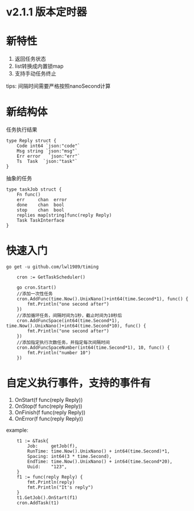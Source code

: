 # v2.1.1 版本定时器

# 新特性

1. 返回任务状态
2. list转换成内置锁map
3. 支持手动任务终止

tips: 间隔时间需要严格按照nanoSecond计算

# 新结构体

任务执行结果
```
type Reply struct {
    Code int64 `json:"code"`
    Msg string `json:"msg"`
    Err error   `json:"err"`
    Ts  Task  `json:"task"`
}
```

抽象的任务
```
type taskJob struct {
    Fn func()
    err     chan  error
    done    chan  bool
    stop    chan  bool
    replies map[string]func(reply Reply)
    Task TaskInterface
}
```

# 快速入门

    go get -u github.com/lwl1989/timing
    
```
    cron := GetTaskScheduler()
    
    go cron.Start()
    //添加一次性任务
    cron.AddFunc(time.Now().UnixNano()+int64(time.Second*1), func() {
    	fmt.Println("one second after")
    })
    //添加循环任务，间隔时间为1秒，截止时间为10秒后
    cron.AddFuncSpace(int64(time.Second*1), time.Now().UnixNano()+int64(time.Second*10), func() {
        fmt.Println("one second after")
    })
    //添加指定执行次数任务，并指定每次间隔时间
    cron.AddFuncSpaceNumber(int64(time.Second*1), 10, func() {
        fmt.Println("number 10")
    })
```



# 自定义执行事件，支持的事件有

1. OnStart(f func(reply Reply))
2. OnStop(f func(reply Reply))
3. OnFinish(f func(reply Reply))
4. OnError(f func(reply Reply)) 

example:
```
    t1 := &Task{
        Job:     getJob(f),
        RunTime: time.Now().UnixNano() + int64(time.Second)*1,
        Spacing: int64(3 * time.Second),
        EndTime: time.Now().UnixNano() + int64(time.Second*20),
        Uuid:    "123",
    }
    f1 := func(reply Reply) {
        fmt.Println(reply)
        fmt.Println("It's reply")
    }
    t1.GetJob().OnStart(f1)
    cron.AddTask(t1)
```